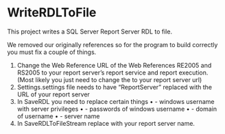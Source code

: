 # WriteRDLToFile
This project writes a SQL Server Report Server RDL to file.

We removed our originally references so for the program to build correctly you must fix a couple of things.
1.	Change the Web Reference URL of the Web References RE2005 and RS2005 to your report server’s report service and report execution. (Most likely you just need to change the <reportserver> to your report server url)
2.	Settings.settings file needs to have “ReportServer” replaced with the URL of your report server 
3.	In SaveRDL you need to replace certain things
•	<windowsUserName> - windows username with server privileges
•	<windowsUserPassword> - passwords of windows username
•	<Domain> - domain of username
•	<server> - server name
4.	In SaveRDLToFileStream replace <server> with your report server name.
